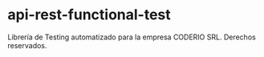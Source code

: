 # api-rest-functional-test
Librería de Testing automatizado para la empresa CODERIO SRL. Derechos reservados.
